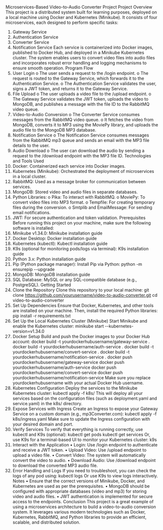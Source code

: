 Microservices-Based Video-to-Audio Converter Project
Project Overview
This project is a distributed system built for learning purposes, deployed on a local machine using Docker and Kubernetes (Minikube). It consists of four microservices, each designed to perform specific tasks:
1.	Gateway Service
2.	Authentication Service
3.	Converter Service
4.	Notification Service
Each service is containerized into Docker images, published to Docker Hub, and deployed in a Minikube Kubernetes cluster. The system enables users to convert video files into audio files and incorporates robust error handling and logging mechanisms to ensure smooth operation.
Program Flow
1.	User Login
o	The user sends a request to the /login endpoint.
o	The request is routed to the Gateway Service, which forwards it to the Authentication Service.
o	The Authentication Service validates the user, signs a JWT token, and returns it to the Gateway Service.
2.	File Upload
o	The user uploads a video file to the /upload endpoint.
o	The Gateway Service validates the JWT token, uploads the video to MongoDB, and publishes a message with the file ID to the RabbitMQ video queue.
3.	Video-to-Audio Conversion
o	The Converter Service consumes messages from the RabbitMQ video queue.
o	It fetches the video from MongoDB, converts it to MP3 using the MoviePy library, and uploads the audio file to the MongoDB MP3 database.
4.	Notification Service
o	The Notification Service consumes messages from the RabbitMQ mp3 queue and sends an email with the MP3 file details to the user.
5.	Audio Download
o	The user can download the audio by sending a request to the /download endpoint with the MP3 file ID.
Technologies and Tools Used
1.	Docker: Containerized each service into Docker images.
2.	Kubernetes (Minikube): Orchestrated the deployment of microservices in a local cluster.
3.	RabbitMQ: Used as a message broker for communication between services.
4.	MongoDB: Stored video and audio files in separate databases.
5.	Python Libraries:
o	Pika: To interact with RabbitMQ.
o	MoviePy: To convert video files into MP3 format.
o	Tempfile: For creating temporary files during the conversion.
o	Smtplib and EmailMessage: For sending email notifications.
6.	JWT: For secure authentication and token validation.
Prerequisites
Before running this project on your machine, make sure the following software is installed:
1.	Minikube v1.34.0: Minikube installation guide
2.	Docker Desktop: Docker installation guide
3.	Kubernetes (kubectl): Kubectl installation guide
4.	K9s (optional for monitoring pods/logs via terminal): K9s installation guide
5.	Python 3.x: Python installation guide
6.	Pip (Python package manager): Install Pip via Python: python -m ensurepip --upgrade
7.	MongoDB: MongoDB installation guide
8.	SQL Database: MySQL or any SQL-compatible database (e.g., PostgreSQL).
Getting Started
1. Clone the Repository
Clone this repository to your local machine:
git clone https://github.com/yourusername/video-to-audio-converter.git
cd video-to-audio-converter
2. Set Up Dependencies
Ensure that Docker, Kubernetes, and other tools are installed on your machine. Then, install the required Python libraries:
pip install -r requirements.txt
3. Set Up the Local Kubernetes Cluster (Minikube)
Start Minikube and enable the Kubernetes cluster:
minikube start --kubernetes-version=v1.34.0
4. Docker Setup
Build and push the Docker images to your Docker Hub account:
docker build -t yourdockerhubusername/gateway-service .
docker build -t yourdockerhubusername/auth-service .
docker build -t yourdockerhubusername/convert-service .
docker build -t yourdockerhubusername/notification-service .
docker push yourdockerhubusername/gateway-service
docker push yourdockerhubusername/auth-service
docker push yourdockerhubusername/convert-service
docker push yourdockerhubusername/notification-service
Make sure you replace yourdockerhubusername with your actual Docker Hub username.
5. Kubernetes Configuration
Deploy the services to the Minikube Kubernetes cluster:
kubectl apply -f k8s/
This will deploy all your services based on the configuration files (such as deployment.yaml and service.yaml) in the k8s/ directory.
6. Expose Services with Ingress
Create an Ingress to expose your Gateway Service on a custom domain (e.g., mp3Converter.com):
kubectl apply -f k8s/ingress.yaml
Make sure to update the Ingress configuration with your desired domain and port.
7. Verify Services
To verify that everything is running correctly, use kubectl and K9s (optional):
kubectl get pods
kubectl get services
Or, use K9s for a terminal-based UI to monitor your Kubernetes cluster:
k9s
8. Interact with the Application
•	Login: Use /login endpoint to authenticate and receive a JWT token.
•	Upload Video: Use /upload endpoint to upload a video file.
•	Convert Video: The system will automatically convert the video to audio.
•	Download Audio: Use /download endpoint to download the converted MP3 audio file.
9. Error Handling and Logs
If you need to troubleshoot, you can check the logs of any pod using:
kubectl logs <pod-name>
Or use K9s to view logs interactively.
Notes
•	Ensure that the correct versions of Minikube, Docker, and Kubernetes are used as per the prerequisites.
•	MongoDB should be configured with appropriate databases (video and mp3) for storing video and audio files.
•	JWT authentication is implemented for secure access to the endpoints.
Conclusion
This project is a great example of using a microservices architecture to build a video-to-audio conversion system. It leverages various modern technologies such as Docker, Kubernetes, RabbitMQ, and Python libraries to provide an efficient, scalable, and distributed solution.

